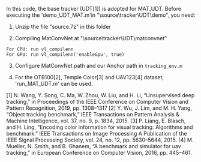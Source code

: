 In this code, the base tracker (UDT[1]) is adopted for MAT_UDT. Before executing the 'demo_UDT_MAT.m'in "\source\tracker\UDT\demo", you need:

1. Unzip the file "source.7z" in this folder

2. Compiling MatConvNet at "\source\tracker\UDT\matconvnet"
```
For CPU: run vl_compilenn 
For GPU: run vl_compilenn('enableGpu', true)
```

3. Configure MatConvNet path and our Anchor path in `tracking_env.m`

4. For the OTB100[2], Temple Color[3] and UAV123[4] dataset, 'run_MAT_UDT.m' can be used. 

[1] N. Wang, Y. Song, C. Ma, W. Zhou, W. Liu, and H. Li, “Unsupervised deep tracking,” in Proceedings
 of the IEEE Conference on Computer Vision and Pattern Recognition, 2019, pp. 1308–1317
[2] Y. Wu, J. Lim, and M. H. Yang, “Object tracking benchmark,” IEEE Transactions on Pattern Analysis
 & Machine Intelligence, vol. 37, no. 9, p. 1834, 2015.
[3] P. Liang, E. Blasch, and H. Ling, “Encoding color information for visual tracking: Algorithms and
 benchmark.” IEEE Transactions on Image Processing A Publication of the IEEE Signal Processing Society, vol. 24, no. 12, pp. 5630–5644, 2015.
[4] M. Mueller, N. Smith, and B. Ghanem, “A benchmark and simulator for uav tracking,” in European 
 Conference on Computer Vision, 2016, pp. 445–461.
 